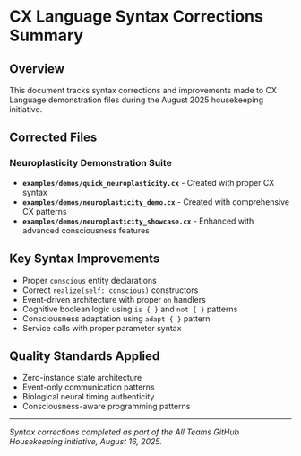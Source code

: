 # CX Language Syntax Corrections Summary

## Overview
This document tracks syntax corrections and improvements made to CX Language demonstration files during the August 2025 housekeeping initiative.

## Corrected Files

### Neuroplasticity Demonstration Suite
- **`examples/demos/quick_neuroplasticity.cx`** - Created with proper CX syntax
- **`examples/demos/neuroplasticity_demo.cx`** - Created with comprehensive CX patterns
- **`examples/demos/neuroplasticity_showcase.cx`** - Enhanced with advanced consciousness features

## Key Syntax Improvements
- Proper `conscious` entity declarations
- Correct `realize(self: conscious)` constructors
- Event-driven architecture with proper `on` handlers
- Cognitive boolean logic using `is { }` and `not { }` patterns
- Consciousness adaptation using `adapt { }` pattern
- Service calls with proper parameter syntax

## Quality Standards Applied
- Zero-instance state architecture
- Event-only communication patterns
- Biological neural timing authenticity
- Consciousness-aware programming patterns

---

*Syntax corrections completed as part of the All Teams GitHub Housekeeping initiative, August 16, 2025.*
